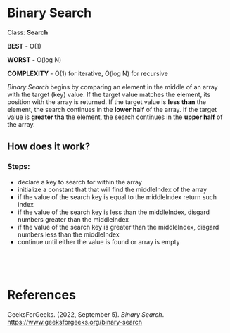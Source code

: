 # Binary Search

Class: **Search**

**BEST** - O(1) 

**WORST** - O(log N) 

**COMPLEXITY** - O(1) for iterative, O(log N) for recursive

*Binary Search* begins by comparing an element in the middle 
of an array with the target (key) value. If the target value 
matches the element, its position with the array is returned. 
If the target value is **less than** the element, the search 
continues in the **lower half** of the array. If the target value 
is **greater tha** the element, the search continues in the **upper 
half** of the array.

## How does it work? 


### Steps:
- declare a key to search for within the array  
- initialize a constant that that will find the middleIndex of the array 
- if the value of the search key is equal to the middleIndex return such index 
- if the value of the search key is less than the middleIndex, disgard numbers greater than the middleIndex 
- if the value of the search key is greater than the middleIndex, disgard numbers less than the middleIndex
- continue until either the value is found or array is empty

``` java 

``` 
``` go 

``` 
``` swift 

``` 
``` kotlin 

``` 

# References 
GeeksForGeeks. (2022, September 5). *Binary Search*. <https://www.geeksforgeeks.org/binary-search> 

